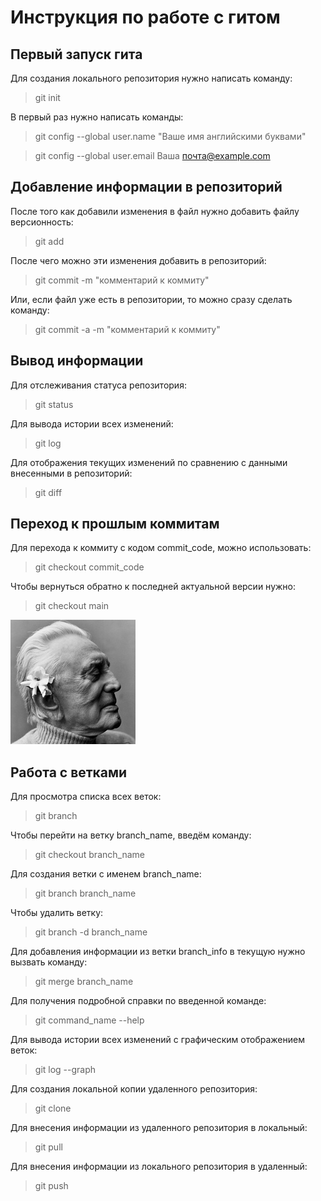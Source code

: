 # Инструкция по работе с гитом 

## Первый запуск гита
Для создания локального репозитория нужно написать команду:
> git init

В первый раз нужно написать команды:
> git config --global user.name "Ваше имя английскими буквами"

> git config --global user.email Ваша почта@example.com

## Добавление информации в репозиторий

После того как добавили изменения в файл нужно добавить файлу версионность:
> git add

После чего можно эти изменения добавить в репозиторий:
> git commit -m "комментарий к коммиту"

Или, если файл уже есть в репозитории, то можно сразу сделать команду:
> git commit -a -m "комментарий к коммиту"

## Вывод информации

Для отслеживания статуса репозитория:
> git status

Для вывода истории всех изменений:
> git log

Для отображения текущих изменений по сравнению с данными внесенными в репозиторий:
> git diff

## Переход к прошлым коммитам

Для перехода к коммиту с кодом commit_code, можно использовать:
> git checkout commit_code

Чтобы вернуться обратно к последней актуальной версии нужно:
> git checkout main 

![Не загрузилась картинка](pic.jpg)

## Работа с ветками 

Для просмотра списка всех веток: 
> git branch

Чтобы перейти на ветку branch_name, введём команду:
 > git checkout branch_name

Для создания ветки с именем branch_name:
>git branch branch_name

Чтобы удалить ветку:
> git branch -d branch_name

Для добавления информации из ветки branch_info в текущую нужно вызвать команду:

> git merge branch_name 

Для получения подробной справки по введенной команде: 

> git command_name --help

Для вывода истории всех изменений с графическим отображением веток:

>git log --graph

Для создания локальной копии удаленного репозитория:

>git clone 

Для внесения информации из удаленного репозитория в локальный:

>git pull

Для внесения информации из локального репозитория в удаленный:

>git push